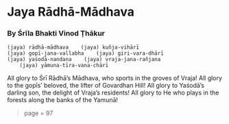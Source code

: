 # Jaya Rādhā-Mādhava

### By Śrīla Bhakti Vinod Ṭhākur

    (jaya) rādhā-mādhava    (jaya) kuñja-vihārī
    (jaya) gopī-jana-vallabha    (jaya) giri-vara-dhārī
    (jaya) yaśodā-nandana    (jaya) vraja-jana-rañjana
        (jaya) yāmuna-tīra-vana-chārī

All glory to Śrī Rādhā’s Mādhava, who sports in the groves of Vraja! All glory to the gopīs’ beloved, the lifter of Govardhan Hill! All glory to Yaśodā’s darling son, the delight of Vraja’s residents! All glory to He who plays in the forests along the banks of the Yamunā!


> page = 97
